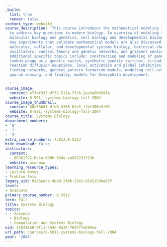 ```yaml
---
_build:
  list: true
  render: false
content_type: website
course_description: 'This course introduces the mathematical modeling techniques needed
  to address key questions in modern biology. An overview of modeling techniques in
  molecular biology and genetics, cell biology and developmental biology is covered.
  Key experiments that validate mathematical models are also discussed, as well as
  molecular, cellular, and developmental systems biology, bacterial chemotaxis, genetic
  oscillators, control theory and genetic networks, and gradient sensing systems.
  Additional specific topics include: constructing and modeling of genetic networks,
  lambda phage as a genetic switch, synthetic genetic switches, circadian rhythms,
  reaction diffusion equations, local activation and global inhibition models, center
  finding networks, general pattern formation models, modeling cell-cell communication,
  quorum sensing, and finally, models for Drosophila development.

  '
course_image:
  content: 473af933-df37-5114-f7cb-2ac0a6b66974
  website: 8-591j-systems-biology-fall-2004
course_image_thumbnail:
  content: 88e53b51-dfb8-3156-0fe3-1fbf300e9f09
  website: 8-591j-systems-biology-fall-2004
course_title: Systems Biology
department_numbers:
- '8'
- '7'
- '9'
extra_course_numbers: 7.81J,9.531J
hide_download: false
instructors:
  content:
  - 69361722-bcca-608b-83da-ca882232f13b
  website: ocw-www
learning_resource_types:
- Lecture Notes
- Problem Sets
legacy_uid: 01c6eacb-4b8d-2f8b-2541-05d215d6e95f
level:
- Graduate
primary_course_number: 8.591J
term: Fall
title: Systems Biology
topics:
- - Science
  - Biology
  - Computation and Systems Biology
uid: 14b318b0-9f11-444e-9a34-76077feb99ea
url_path: courses/8-591j-systems-biology-fall-2004
year: '2004'
---
```

